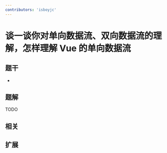 ```yaml
---
contributors: 'isboyjc'
---
```


# 谈一谈你对单向数据流、双向数据流的理解，怎样理解 Vue 的单向数据流


## 题干

- 



## 题解

<!-- ::: details 点我查看题解 -->

  TODO

<!-- ::: -->



## 相关



## 扩展
